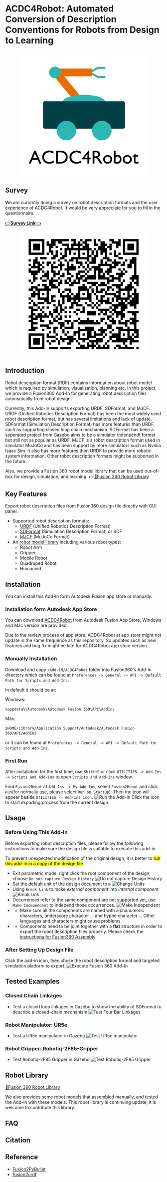 # ACDC4Robot: Automated Conversion of Description Conventions for Robots from Design to Learning
<!-- Alternative name# ACDC4Robot: Automated Conversion of Description Conventions for Robots from Design to Learning -->
<div style="text-align: center;">
    <img src="./pictures/ACDC4Robot-Logo-Text.png" alt="ACDC4Robot Logo" width="400"/>
</div>

## Survey
We are currently doing a survey on robot description formats and the user experience of ACDC4Robot. It would be very appreciate for you to fill in the questionnaire.

[👉**Survey Link**👈](https://forms.gle/v3gUau9YgiAZG1XB8)

<div style="text-align: center;">
    <img src="./pictures/Github-Survey.png" alt="Survey QR Code" width="400"/>
</div>

## Introduction
Robot description format (RDF) contains information about robot model which is required by simulation, visualization, planning etc. In this project, we provide a Fusion360 Add-In for generating robot description files automatically from robot design. 

Currently, this Add-In supports exporting URDF, SDFormat, and MJCF. URDF (Unified Robotics Description Format) has been the most widely used robot description format, but has several limitations and lack of update. 
SDFormat (Simulation Description Format) has more features than URDF, such as supporting closed loop chain mechanism. SDFormat has been a seperated project from Gazebo aims to be a simulator indenpendt format but still not as popular as URDF. 
MJCF is a robot description format used in simulator MuJoCo and has been support by more simulators such as Nvidia Isaac Sim. It also has more features then URDF to provide more robotic system information. 
Other robot description formats might be supported in the future.

Also, we provide a Fusion 360 robot model library that can be used out-of-box for design, simulation, and learning. 
👉[🤖Fusion 360 Robot Library](RobotLibrary.md)

## Key Features
Export robot description files from Fusion360 design file directly with GUI panel.

<!-- - Support 3 Fusion360 joint motion types:
    - Fixed joint type
    - Revolute joint type with limitation
    - Slider joint type with limitation -->
- Supported robot description formats:
    - [URDF](http://wiki.ros.org/urdf/XML) (Unified Robotics Description Format)
    - [SDFormat](http://sdformat.org/spec) (Simulation Description Format) or SDF
    - [MJCF](https://mujoco.readthedocs.io/en/latest/XMLreference.html) (MuJoCo Format)
- An [robot model library](RobotLibrary.md) including various robot types:
  - Robot Arm
  - Gripper
  - Mobile Robot
  - Quadruped Robot
  - Humanoid

## Installation
You can install this Add-In form Autodesk Fusion app store or manually.

### Installation form Autodesk App Store
You can download [ACDC4Robot](https://apps.autodesk.com/FUSION/en/Detail/Index?id=5028052292896011577) from Autodesk Fusion App Store, Windows and Mac version are provided.

Due to the review process of app store, ACDC4Robot at app store might not update in the same frequence as this repository. So updates such as new features and bug fix might be late for ACDC4Robot app store version.

### Manually Installation
Download and copy `/Add-IN/ACDC4Robot` folder into Fusion360's Add-in directory which can be found at `Preferences -> General -> API -> Default Path for Scripts and Add-Ins`.

In default it should be at:

Windows:
```
%appdata%\Autodesk\Autodesk Fusion 360\API\AddIns
```

Mac:
```
$HOME/Library/Application Support/Autodesk/Autodesk Fusion 360/API/AddIns
```
or it can be found at `Preferences -> General -> API -> Default Path for Scripts and Add-Ins`.

<!-- ### Installation Using Shell Command
Windows (PowerShell):
```PowerShell
cd <path to /Add-In/Fusion2Robot>
Copy-Item ".\Fusion2Robot\" -Destination "${env:APPDATA}\Autodesk\Autodesk Fusion 360\API\AddIns\" -Recurse
```

macOS (Terminal):
```bash
cd <path to /Add-In/Fusion2Robot>
cp -r ./Fusion2Robot "$HOME/Library/Application Support/Autodesk/Autodesk Fusion 360/API/AddIns/"
``` -->

### First Run
After installation for the first time, use `Shift+S` or click `UTILITIES -> Add-Ins -> Scripts and Add-Ins` to open `Scripts and Add-Ins` window.

Find `Fusion2Robot` at `Add-Ins -> My Add-Ins`, select `Fusion2Robot` and click `Run`(for normally use, please select `Run on Startup`). Then the icon will appear beside `UTILITIES -> Add-Ins icon`. 
![Run the Add-In](./pictures/RunAdd-In.gif)
Click the icon to start exporting process from the current design.


## Usage
### Before Using This Add-In
Before exporting robot description files, please follow the following instructions to make sure the design file is suitable to execute this add-in. 

To prevent unexpected modification of the original design, it is better to <mark>run this add-in in a copy of the design file</mark>.

- Exit parametric mode: right click the root component of the design, choose `Do not capture Design History`
![Do not capture Design History](./pictures/DoNotCaptureDesignHistory.PNG)
- Set the default unit of the design document to `m`
![Change Units](./pictures/ChangeUnits.png)
- Using `Break Link` to make *external component* into *internal component*
![Break Link](./pictures/BreakLink.gif)
- Occurrences refer to the same component are not supported yet, use `Make Independent` to independ those occurrences.
![Make Independent](./pictures/MakeIndependent.gif)
- - Make sure all the components are named with alphanumeric characters, underscore character `_`, and hyphe character `-`. Other languages and characters might cause problems.
- - Components need to be joint together with a **flat** structure in order to export the robot description files properly. Please check the [instructions for Fusion360 Assembly](./InstructionsForAssembly.md).

### After Setting Up Design File
Click the add-in icon, then chose the robot description format and targeted simulation platform to export.
![Execute Fusion 360 Add-In](./pictures/ExcuteAdd-In.gif)

## Tested Examples
### Closed Chain Linkages
- Test a closed loop linkages in Gazebo to show the ability of SDFormat to describe a closed-chain mechanism
![Test Four Bar Linkages](./pictures/Four-Bar-Linkages-Test.png)

### Robot Manipulator: UR5e
- Test a UR5e manipulator in Gazebo
![Test UR5e manipulator](./pictures/UR5e-Test.png)

### Robot Gripper: Robotiq-2F85-Gripper
- Test Robotiq-2F85 Gripper in Gazebo
![Test Robotiq-2F85 Gripper](./pictures//Robotiq-Gripper-Test.png)

## Robot Library
[🤖Fusion 360 Robot Library](RobotLibrary.md)

We also provides some robot models that assembled manually, and tested the Add-In with these models. 
This robot library is continuing update, it is welcome to contribute this library.


## FAQ

## Citation

## Reference
- [Fusion2PyBullet](https://github.com/yanshil/Fusion2PyBullet)
- [fusion2urdf](https://github.com/syuntoku14/fusion2urdf)